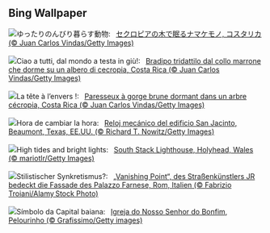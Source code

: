 ## Bing Wallpaper
![](https://www.bing.com/th?id=OHR.SleepySloth_JA-JP5634281010_UHD.jpg&w=1000)ゆったりのんびり暮らす動物:&nbsp;&ensp;[セクロピアの木で眠るナマケモノ, コスタリカ (© Juan Carlos Vindas/Getty Images)](https://www.bing.com/th?id=OHR.SleepySloth_JA-JP5634281010_UHD.jpg)
<br><br/>
![](https://www.bing.com/th?id=OHR.SleepySloth_IT-IT7892909153_UHD.jpg&w=1000)Ciao a tutti, dal mondo a testa in giù!:&nbsp;&ensp;[Bradipo tridattilo dal collo marrone che dorme su un albero di cecropia, Costa Rica (© Juan Carlos Vindas/Getty Images)](https://www.bing.com/th?id=OHR.SleepySloth_IT-IT7892909153_UHD.jpg)
<br><br/>
![](https://www.bing.com/th?id=OHR.SleepySloth_FR-FR0657179763_UHD.jpg&w=1000)La tête à l’envers !:&nbsp;&ensp;[Paresseux à gorge brune dormant dans un arbre cécropia, Costa Rica (© Juan Carlos Vindas/Getty Images)](https://www.bing.com/th?id=OHR.SleepySloth_FR-FR0657179763_UHD.jpg)
<br><br/>
![](https://www.bing.com/th?id=OHR.BeaumontClock_ES-ES6311174961_UHD.jpg&w=1000)Hora de cambiar la hora:&nbsp;&ensp;[Reloj mecánico del edificio San Jacinto, Beaumont, Texas, EE.UU. (© Richard T. Nowitz/Getty Images)](https://www.bing.com/th?id=OHR.BeaumontClock_ES-ES6311174961_UHD.jpg)
<br><br/>
![](https://www.bing.com/th?id=OHR.SouthStackLight_EN-GB4224797900_UHD.jpg&w=1000)High tides and bright lights:&nbsp;&ensp;[South Stack Lighthouse, Holyhead, Wales (© mariotlr/Getty Images)](https://www.bing.com/th?id=OHR.SouthStackLight_EN-GB4224797900_UHD.jpg)
<br><br/>
![](https://www.bing.com/th?id=OHR.PalazzoFarnese_DE-DE4941485496_UHD.jpg&w=1000)Stilistischer Synkretismus?:&nbsp;&ensp;[„Vanishing Point“, des Straßenkünstlers JR bedeckt die Fassade des Palazzo Farnese, Rom, Italien (© Fabrizio Troiani/Alamy Stock Photo)](https://www.bing.com/th?id=OHR.PalazzoFarnese_DE-DE4941485496_UHD.jpg)
<br><br/>
![](https://www.bing.com/th?id=OHR.AniversarioSalvador_PT-BR0763407699_UHD.jpg&w=1000)Símbolo da Capital baiana:&nbsp;&ensp;[Igreja do Nosso Senhor do Bonfim, Pelourinho (© Grafissimo/Getty images)](https://www.bing.com/th?id=OHR.AniversarioSalvador_PT-BR0763407699_UHD.jpg)
<br><br/>
